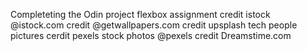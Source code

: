 Completeting the Odin project flexbox assignment
credit istock @istock.com
credit @getwallpapers.com
credit upsplash tech people pictures
cerdit pexels stock photos @pexels
credit Dreamstime.com